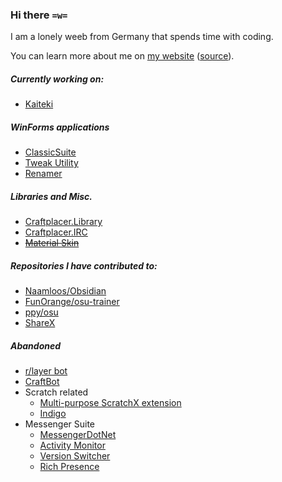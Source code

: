 ### Hi there `=w=`

I am a lonely weeb from Germany that spends time with coding.

You can learn more about me on [my website](https://craftplacer.github.io/) ([source](https://github.com/Craftplacer/craftplacer.github.io)).

##### Currently working on:
- [Kaiteki](https://github.com/Craftplacer/kaiteki)

##### WinForms applications
- [ClassicSuite](https://github.com/Craftplacer/ClassicSuite)
- [Tweak Utility](https://github.com/Craftplacer/TweakUtility)
- [Renamer](https://github.com/Craftplacer/Renamer)

##### Libraries and Misc.
- [Craftplacer.Library](https://github.com/Craftplacer/Library)
- [Craftplacer.IRC](https://github.com/Craftplacer/IRC)
- ~~[Material Skin](https://github.com/Craftplacer/MaterialSkin)~~

##### Repositories I have contributed to:
- [Naamloos/Obsidian](https://github.com/Naamloos/Obsidian)
- [FunOrange/osu-trainer](https://github.com/FunOrange/osu-trainer)
- [ppy/osu](https://github.com/ppy/osu)
- [ShareX](https://github.com/ShareX/ShareX)

##### Abandoned
- [r/layer bot](https://github.com/Craftplacer/r-layer-Bot)
- [CraftBot](https://github.com/Craftplacer/CraftBot)
- Scratch related
  - [Multi-purpose ScratchX extension](https://github.com/Craftplacer/ScratchExtension)
  - [Indigo](https://github.com/Craftplacer/Indigo)
- Messenger Suite
  - [MessengerDotNet](https://github.com/Craftplacer/MessengerDotNet)
  - [Activity Monitor](https://github.com/Craftplacer/MessengerActivityMonitor)
  - [Version Switcher](https://github.com/Craftplacer/MessengerVersionSwitcher)
  - [Rich Presence](https://github.com/Craftplacer/MessengerRichPresence)
